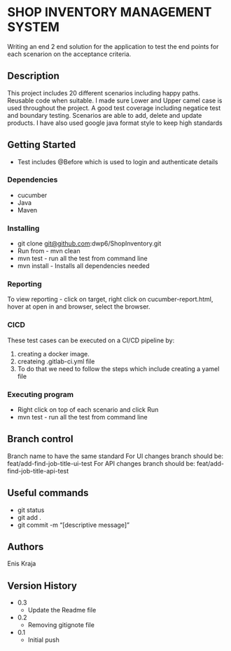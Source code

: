 # SHOP INVENTORY MANAGEMENT SYSTEM


Writing an end 2 end solution for the application to test the end points for each scenarion on the acceptance criteria.

## Description

This project includes 20 different scenarios including happy paths.
Reusable code when suitable.
I made sure Lower and Upper camel case is used throughout the project.
A good test coverage including negatice test and boundary testing.
Scenarios are able to add, delete and update products.
I have also used google java format style to keep high standards

## Getting Started

* Test includes @Before which is used to login and authenticate details

### Dependencies

* cucumber
* Java
* Maven

### Installing

* git clone git@github.com:dwp6/ShopInventory.git
* Run from - mvn clean
* mvn test - run all the test from command line
* mvn install - Installs all dependencies needed

### Reporting
To view reporting - click on target, right click on cucumber-report.html, hover at open in and browser, select the browser.

### CICD
These test cases can be executed on a CI/CD pipeline by:
1. creating a docker image.
2. createing .gitlab-ci.yml file
3. To do that we need to follow the steps which include creating a yamel file  

### Executing program

* Right click on top of each scenario and click Run
* mvn test - run all the test from command line


## Branch control
Branch name to have the same standard
For UI changes branch should be: feat/add-find-job-title-ui-test
For API changes branch should be: feat/add-find-job-title-api-test

## Useful commands

* git status
* git add .
* git commit -m “[descriptive message]”

## Authors

Enis Kraja 

## Version History

* 0.3 
    * Update the Readme file     
* 0.2
    * Removing gitignote file
* 0.1
    * Initial push
